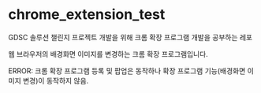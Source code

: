 # chrome_extension_test

GDSC 솔루션 챌린지 프로젝트 개발을 위해 크롬 확장 프로그램 개발을 공부하는 레포

웹 브라우저의 배경화면 이미지를 변경하는 크롬 확장 프로그램입니다.

ERROR: 크롬 확장 프로그램 등록 및 팝업은 동작하나 확장 프로그램 기능(배경화면 이미지 변경)이 동작하지 않음.